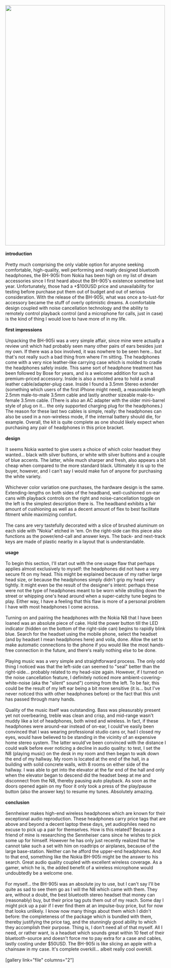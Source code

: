 

<a href="http://meinfruhstuck.files.wordpress.com/2011/02/dsc_0047.jpg"><img class="alignnone size-full wp-image-750" title="DSC_0047" src="http://meinfruhstuck.files.wordpress.com/2011/02/dsc_0047.jpg" alt="" width="500" height="752" /></a><br/><br/><strong>introduction</strong><br/><br/>Pretty much comprising the only viable option for anyone seeking comfortable, high-quality, well performing and neatly designed bluetooth headphones, the BH-905i from Nokia has been high on my list of dream accessories since I first heard about the BH-905's existence sometime last year. Unfortunately, those had a +$100USD price and unavailability for testing before purchase put them out of budget and out of serious consideration. With the release of the BH-905i, what was once a to-lust-for accessory became the stuff of overly optimistic dreams. A comfortable design coupled with noise cancellation technology and the ability to remotely control playback control (and a microphone for calls, just in case) is the kind of thing I would love to have more of in my life.<a name='more'></a><br/><br/><strong>first impressions</strong><br/><br/>Unpacking the BH-905i was a very simple affair, since mine were actually a review unit which had probably seen many other pairs of ears besides just my own. If there was a box involved, it was nowhere to be seen here... but that's not really such a bad thing from where I'm sitting. The headphones come with a very nice leather-like carrying case which is molded to cradle the headphones safely inside. This same sort of headphone treatment has been followed by Bose for years, and is a welcome addition for such a premium-priced accessory. Inside is also a molded area to hold a small leather cable/adapter-plug case. Inside I found a 3.5mm Stereo extender (something which users of the first iPhone might need), a reasonable length 2.5mm male-to-male 3.5mm cable and lastly another sizeable male-to-female 3.5mm cable. (There is also an AC adapter with the older mini-barrel style of plug on it... the only supported charging plug for the headphones.) The reason for these last two cables is simple, really: the headphones can also be used in a non-wireless mode, if the internal battery should die, for example. Overall, the kit is quite complete as one should likely expect when purchasing any pair of headphones in this price bracket.<br/><br/><strong>design</strong><br/><br/>It seems Nokia wanted to give users a choice of which color headset they wanted... black with silver buttons, or white with silver buttons and a couple of blue accents. The latter, while much sharper and fresh, also appears a bit cheap when compared to the more standard black. Ultimately it is up to the buyer, however, and I can't say I would make fun of anyone for purchasing the white variety.<br/><br/>Whichever color variation one purchases, the hardware design is the same. Extending-lengths on both sides of the headband, well-cushioned on-ear cans with playback controls on the right and noise-cancellation toggle on the left is the simplest description there is. The headband exhibits a fair amount of cushioning as well as a decent amount of flex to best facilitate fitment while maximizing comfort.<br/><br/>The cans are very tastefully decorated with a slice of brushed aluminum on each side with "Nokia" etched in 'em. On the right-side can this piece also functions as the power/end-call and answer keys. The back- and next-track keys are made of plastic nearby in a layout that is understandable.<br/><br/><strong>usage</strong><br/><br/>To begin this section, I'll start out with the one usage flaw that perhaps applies almost exclusively to myself: the headphones did not have a very secure fit on my head. This might be explained because of my rather large head size, or because the headphones simply didn't grip my head very tightly. It might even be the result of the designer's intent: perhaps these were not the type of headphones meant to be worn while strolling down the street or whipping one's head around when a super-catchy tune begins to play. Either way, I have a feeling that this flaw is more of a personal problem I have with most headphones I come across.<br/><br/>Turning on and pairing the headphones with the Nokia N8 that I have been loaned was an absolute piece of cake. Hold the power button till the LED indicator (hidden on the bottom of the right-side can) begins to rapidly blink blue. Search for the headset using the mobile phone, select the headset (and by headset I mean headphones here) and voila, done. Allow the set to make automatic connections to the phone if you would like the most hands-free connection in the future, and there's really nothing else to be done.<br/><br/>Playing music was a very simple and straightforward process. The only odd thing I noticed was that the left-side can seemed to "seal" better than the right-side... probably related to my head-size again. However, if I turned on the noise cancellation feature, I definitely noticed more ambient-covering-white-noise (aka the "silent" sound") coming from the left. To be fair, this could be the result of my left ear being a bit more sensitive (it is... but I've never noticed this with other headphones before) or the fact that this unit has passed through many hands.<br/><br/>Quality of the music itself was outstanding. Bass was pleasurably present yet not overbearing, treble was clean and crisp, and mid-range wasn't muddy like a lot of headphones, both wired and wireless. In fact, if these headphones were around-ear instead of on-ear, I could've easily been convinced that I was wearing professional studio cans or, had I closed my eyes, would have believed to be standing in the vicinity of an expensive home stereo system. The latter would've been convinced with the distance I could walk before ever noticing a decline in audio quality: to test, I set the N8 (playing music) on the desk in my room and then began to walk down the end of my hallway. My room is located at the end of the hall, in a building with solid concrete walls, with 8 rooms on either side of the hallway. I was able to get into the elevator at the far end of the hall and only when the elevator began to descend did the headset beep at me and disconnect from the N8, thereby pausing auto playback. As soon as the doors opened again on my floor it only took a press of the play/pause button (also the answer key) to resume my tunes. Absolutely amazing.<br/><br/><strong>conclusion</strong><br/><br/>Sennheiser makes high-end wireless headphones which are known for their exceptional audio reproduction. These headphones carry price tags that are above and beyond a decent laptop these days, yet audiophiles need no excuse to pick up a pair for themselves. How is this related? Because a friend of mine is researching the Sennheiser cans since he wishes to pick some up for himself. However he has only just recently realized that he cannot take such a set with him on roadtrips or airplanes, because of the large base-station. Neither can he afford the upper-end headphones. And to that end, something like the Nokia BH-905i might be the answer to his search. Great audio quality coupled with excellent wireless coverage. As a gamer, which he is, the added benefit of a wireless microphone would undoubtedly be a welcome one.<br/><br/>For myself... the BH-905i was an absolute joy to use, but I can't say I'll be quite as sad to see them go as I will the N8 which came with them. They are, without a doubt, the best bluetooth stereo headset that money can (reasonably) buy, but their price tag puts them out of my reach. Some day I might pick up a pair if I ever find them at an impulse-buy price, but for now that looks unlikely. I know now many things about them which I didn't before: the completeness of the package which is bundled with them, thereby justifying the price tag, and the stunningly good ability to which they accomplish their purpose. Thing is, I don't need all of that myself. All I need, or rather want, is a headset which sounds great within 10 feet of their bluetooth-source and doesn't force me to pay extra for a case and cables, lastly costing under $50USD. The BH-905i is like slicing an apple with a chainsaw in my case. It's complete overkill... albeit really cool overkill.<br/><br/>[gallery link="file" columns="2"]